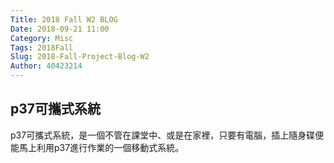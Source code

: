 ```yaml
---
Title: 2018 Fall W2 BLOG
Date: 2018-09-21 11:00
Category: Misc
Tags: 2018Fall
Slug: 2018-Fall-Project-Blog-W2
Author: 40423214
---
```


p37可攜式系統
----

<!-- PELICAN_END_SUMMARY -->

p37可攜式系統，是一個不管在課堂中、或是在家裡，只要有電腦，插上隨身碟便能馬上利用p37進行作業的一個移動式系統。